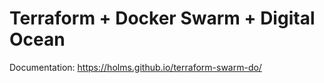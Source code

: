 # Terraform + Docker Swarm + Digital Ocean

Documentation: https://holms.github.io/terraform-swarm-do/

